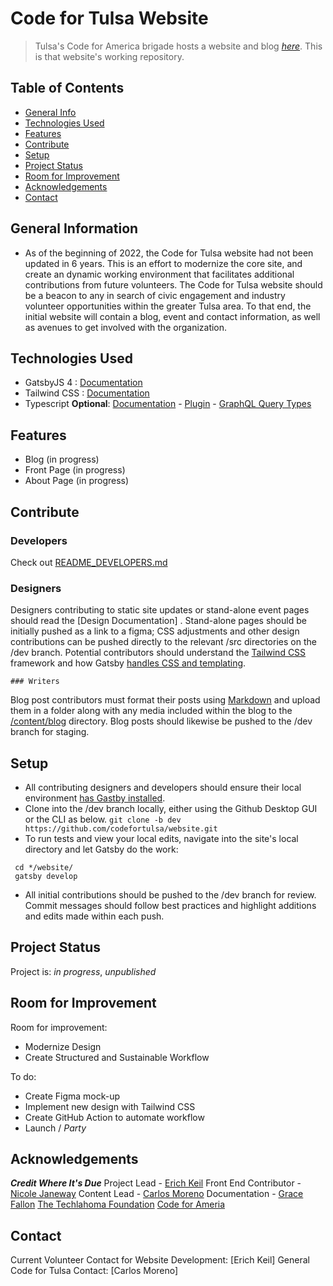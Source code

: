 # Code for Tulsa Website
> Tulsa's Code for America brigade hosts a website and blog [_here_](codefortulsa.org). This is that website's working repository.

## Table of Contents
* [General Info](#general-information)
* [Technologies Used](#technologies-used)
* [Features](#features)
* [Contribute](#contribute)
* [Setup](#setup)
* [Project Status](#project-status)
* [Room for Improvement](#room-for-improvement)
* [Acknowledgements](#acknowledgements)
* [Contact](#contact)

<!-- Screenshots
[Example screenshot](./img/screenshot.png) -->

## General Information
- As of the beginning of 2022, the Code for Tulsa website had not been updated in 6 years. This is an effort to modernize the core site,
and create an dynamic working environment that facilitates additional contributions from future volunteers. The Code for Tulsa website should
be a beacon to any in search of civic engagement and industry volunteer opportunities within the greater Tulsa area. To that end, the initial 
website will contain a blog, event and contact information, as well as avenues to get involved with the organization.


## Technologies Used
- GatsbyJS 4 : [Documentation](https://www.gatsbyjs.com/docs)
- Tailwind CSS : [Documentation](https://tailwindcss.com/docs/installation)
- Typescript __Optional__: [Documentation](https://www.typescriptlang.org/docs/) - [Plugin](https://www.gatsbyjs.com/plugins/gatsby-plugin-typescript) - [GraphQL Query Types](https://www.gatsbyjs.com/plugins/gatsby-plugin-graphql-codegen/)

## Features
- Blog (in progress)
- Front Page (in progress)
- About Page (in progress)


## Contribute

### Developers
Check out [README_DEVELOPERS.md](./README_DEVELOPERS.md)

### Designers
Designers contributing to static site updates or stand-alone event pages should read the [Design Documentation] <!-- link forthcoming -->.
Stand-alone pages should be initially pushed as a link to a figma; CSS adjustments and other design contributions can be pushed directly 
to the relevant /src directories on the /dev branch. Potential contributors should understand the [Tailwind CSS](https://tailwindcss.com/docs/installation) framework and how Gatsby [handles CSS and templating](https://www.gatsbyjs.com/docs/how-to/styling/).

	### Writers
Blog post contributors must format their posts using [Markdown](https://ghost.org/changelog/markdown/) and upload them in a folder 
along with any media included within the blog to the [/content/blog](https://github.com/codefortulsa/website/tree/main/content/blog) directory. 
Blog posts should likewise be pushed to the /dev branch for staging.


## Setup
- All contributing designers and developers should ensure their local environment [has Gastby installed](https://www.gatsbyjs.com/docs/tutorial/part-0/#installation-guide). 
- Clone into the /dev branch locally, either using the Github Desktop GUI or the CLI as below.
``` git clone -b dev https://github.com/codefortulsa/website.git ```
- To run tests and view your local edits, navigate into the site's local directory and let Gatsby do the work:
``` 
 cd */website/
 gatsby develop 
```
- All initial contributions should be pushed to the /dev branch for review. Commit messages should follow best practices 
and highlight additions and edits made within each push. 


## Project Status
Project is: _in progress_, _unpublished_


## Room for Improvement

Room for improvement:
 - Modernize Design
 - Create Structured and Sustainable Workflow

To do:
 - Create Figma mock-up
 - Implement new design with Tailwind CSS 
 - Create GitHub Action to automate workflow
 - Launch / *Party*


## Acknowledgements
 ***Credit Where It's Due***
Project Lead - [Erich Keil](https://github.com/zenlex)
Front End Contributor - [Nicole Janeway](https://github.com/NicoleJaneway)
Content Lead - [Carlos Moreno](https://github.com/chimchim237)
Documentation - [Grace Fallon](https://github.com/angelofgrace)
[The Techlahoma Foundation](https://www.techlahoma.org/)
[Code for Ameria](https://www.codeforamerica.org/)


## Contact
Current Volunteer Contact for Website Development: [Erich Keil] <!-- (Link to Email) -->
General Code for Tulsa Contact: [Carlos Moreno] <!-- (Link to Email -->
